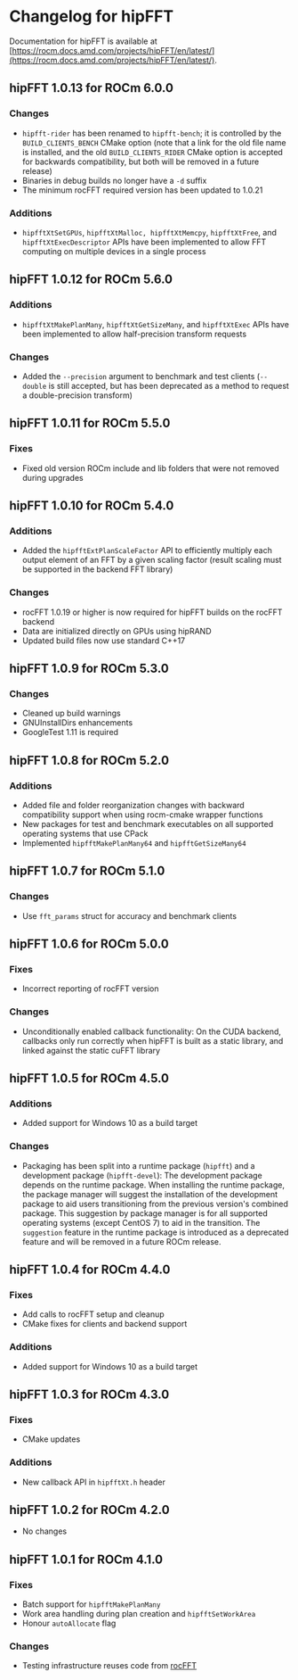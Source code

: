 # Changelog for hipFFT

Documentation for hipFFT is available at
[https://rocm.docs.amd.com/projects/hipFFT/en/latest/](https://rocm.docs.amd.com/projects/hipFFT/en/latest/).

## hipFFT 1.0.13 for ROCm 6.0.0

### Changes

* `hipfft-rider` has been renamed to `hipfft-bench`; it is controlled by the `BUILD_CLIENTS_BENCH`
  CMake option (note that a link for the old file name is installed, and the old `BUILD_CLIENTS_RIDER`
  CMake option is accepted for backwards compatibility, but both will be removed in a future release)
* Binaries in debug builds no longer have a `-d` suffix
* The minimum rocFFT required version has been updated to 1.0.21

### Additions

* `hipfftXtSetGPUs`, `hipfftXtMalloc, hipfftXtMemcpy`, `hipfftXtFree`, and `hipfftXtExecDescriptor` APIs
  have been implemented to allow FFT computing on multiple devices in a single process

## hipFFT 1.0.12 for ROCm 5.6.0

### Additions

* `hipfftXtMakePlanMany`, `hipfftXtGetSizeMany`, and `hipfftXtExec` APIs have been implemented to
  allow half-precision transform requests

### Changes

* Added the `--precision` argument to benchmark and test clients (`--double` is still accepted, but has
  been deprecated as a method to request a double-precision transform)

## hipFFT 1.0.11 for ROCm 5.5.0

### Fixes

* Fixed old version ROCm include and lib folders that were not removed during upgrades

## hipFFT 1.0.10 for ROCm 5.4.0

### Additions

* Added the `hipfftExtPlanScaleFactor` API to efficiently multiply each output element of an FFT by a
  given scaling factor (result scaling must be supported in the backend FFT library)

### Changes

* rocFFT 1.0.19 or higher is now required for hipFFT builds on the rocFFT backend
* Data are initialized directly on GPUs using hipRAND
* Updated build files now use standard C++17

## hipFFT 1.0.9 for ROCm 5.3.0

### Changes

* Cleaned up build warnings
* GNUInstallDirs enhancements
* GoogleTest 1.11 is required

## hipFFT 1.0.8 for ROCm 5.2.0

### Additions

* Added file and folder reorganization changes with backward compatibility support when using
  rocm-cmake wrapper functions
* New packages for test and benchmark executables on all supported operating systems that use
  CPack
* Implemented `hipfftMakePlanMany64` and `hipfftGetSizeMany64`

## hipFFT 1.0.7 for ROCm 5.1.0

### Changes

* Use `fft_params` struct for accuracy and benchmark clients

## hipFFT 1.0.6 for ROCm 5.0.0

### Fixes

* Incorrect reporting of rocFFT version

### Changes

* Unconditionally enabled callback functionality: On the CUDA backend, callbacks only run
  correctly when hipFFT is built as a static library, and linked against the static cuFFT library

## hipFFT 1.0.5 for ROCm 4.5.0

### Additions

* Added support for Windows 10 as a build target

### Changes

* Packaging has been split into a runtime package (`hipfft`) and a development package
  (`hipfft-devel`):
  The development package depends on the runtime package. When installing the runtime package,
  the package manager will suggest the installation of the development package to aid users
  transitioning from the previous version's combined package. This suggestion by package manager is
  for all supported operating systems (except CentOS 7) to aid in the transition. The `suggestion`
  feature in the runtime package is introduced as a deprecated feature and will be removed in a future
  ROCm release.

## hipFFT 1.0.4 for ROCm 4.4.0

### Fixes

* Add calls to rocFFT setup and cleanup
* CMake fixes for clients and backend support

### Additions

* Added support for Windows 10 as a build target

## hipFFT 1.0.3 for ROCm 4.3.0

### Fixes

* CMake updates

### Additions

* New callback API in `hipfftXt.h` header

## hipFFT 1.0.2 for ROCm 4.2.0

* No changes

## hipFFT 1.0.1 for ROCm 4.1.0

### Fixes

* Batch support for `hipfftMakePlanMany`
* Work area handling during plan creation and `hipfftSetWorkArea`
* Honour `autoAllocate` flag

### Changes

* Testing infrastructure reuses code from [rocFFT](https://github.com/ROCmSoftwarePlatform/rocFFT)
